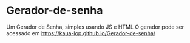 # Gerador-de-senha
Um Gerador de Senha, simples usando JS e HTML
O gerador pode ser acessado em https://kaua-lop.github.io/Gerador-de-senha/
